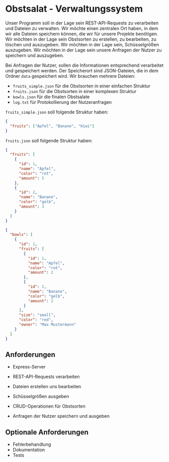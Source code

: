 # Obstsalat - Verwaltungssystem

Unser Programm soll in der Lage sein REST-API-Requests zu verarbeiten und Dateien zu verwalten.
Wir möchte einen zentralen Ort haben, in dem wir alle Dateien speichern können, die wir für unsere Projekte benötigen.
Wir möchten in der Lage sein Obstsorten zu erstellen, zu bearbeiten, zu löschen und auszugeben.
Wir möchten in der Lage sein, Schüsselgrößen auszugeben.
Wir möchten in der Lage sein unsere Anfragen der Nutzer zu speichern und auszugeben.

Bei Anfragen der Nutzer, sollen die Informationen entsprechend verarbeitet und gespeichert werden. Der Speicherort sind JSON-Dateien, die in dem Ordner `data` gespeichert wird.
Wir brauchen mehrere Dateien:

- `fruits_simple.json` für die Obstsorten in einer einfachen Struktur
- `fruits.json` für die Obstsorten in einer komplexen Struktur
- `bowls.json` für die finalen Obstsalate
- `log.txt` für Protokollierung der Nutzeranfragen

`fruits_simple.json` soll folgende Struktur haben:

```json
{
  "fruits": ["Apfel", "Banane", "Kiwi"]
}
```

`fruits.json` soll folgende Struktur haben:

```json
{
  "fruits": [
    {
      "id": 1,
      "name": "Apfel",
      "color": "rot",
      "amount": 5
    },
    {
      "id": 2,
      "name": "Banane",
      "color": "gelb",
      "amount": 3
    }
  ]
}
```

```json
{
  "bowls": [
    {
      "id": 1,
      "fruits": [
        {
          "id": 1,
          "name": "Apfel",
          "color": "rot",
          "amount": 2
        },
        {
          "id": 2,
          "name": "Banane",
          "color": "gelb",
          "amount": 2
        }
      ],
      "size": "small",
      "color": "red",
      "owner": "Max Mustermann"
    }
  ]
}
```

## Anforderungen

- Express-Server
- REST-API-Requests verarbeiten
- Dateien erstellen uns bearbeiten

- Schüsselgrößen ausgeben
- CRUD-Operationen für Obstsorten
- Anfragen der Nutzer speichern und ausgeben

## Optionale Anforderungen

- Fehlerbehandlung
- Dokumentation
- Tests